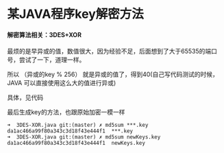 # 某JAVA程序key解密方法

#### 解密算法相关：3DES+XOR

最烦的是早异或的值，数值很大，因为经验不足，后面想到了大于65535的端口号，尝试了一下，道理一样。      

所以 （异或的key % 256） 就是异或的值了，得到40(自己写代码测试的时候，JAVA 可以直接使用这么大的值进行异或)

具体，见代码

最后生成key的方法，也跟原始加密一模一样  

```
➜  3DES-XOR.java git:(master) ✗ md5sum ***.key
da1ac466a99f80a343c3d18f43e444f1  ***.key
➜  3DES-XOR.java git:(master) ✗ md5sum newKeys.key
da1ac466a99f80a343c3d18f43e444f1  newKeys.key
```